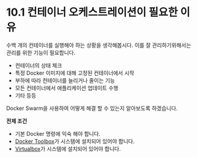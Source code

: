 # 10.1 컨테이너 오케스트레이션이 필요한 이유

수백 개의 컨테이너를 실행해야 하는 상황을 생각해봅시다. 이를 잘 관리하기위해서는 관리를 위한 기능이 필요합니다.

* 컨테이너의 상태 체크
* 특정 Docker 이미지에 대해 고정된 컨테이너에서 시작
* 부하에 따라 컨테이너를 늘리거나 줄이는 기능
* 모든 컨테이너에서 애플리케이션 업데이트 수행
* 기타 등등

Docker Swarm을 사용하여 어떻게 해결 할 수 있는지 알아보도록 하겠습니다.  


**전제 조건**

* 기본 Docker 명령에 익숙 해야 합니다.
* [Docker Toolbox](https://www.docker.com/products/docker-toolbox)가 시스템에 설치되어 있어야 합니다.
* [Virtualbox](https://www.virtualbox.org/)가 시스템에 설치되어 있어야 합니다.

